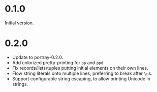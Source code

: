 # 0.1.0

Initial version.

# 0.2.0

* Update to portray-0.2.0.
* Add colorized pretty-printing for `pp` and `ppd`.
* Fix records/lists/tuples putting initial elements on their own lines.
* Flow string literals onto multiple lines, preferring to break after `\n`s.
* Support configurable string escaping, to allow printing Unicode in strings.
